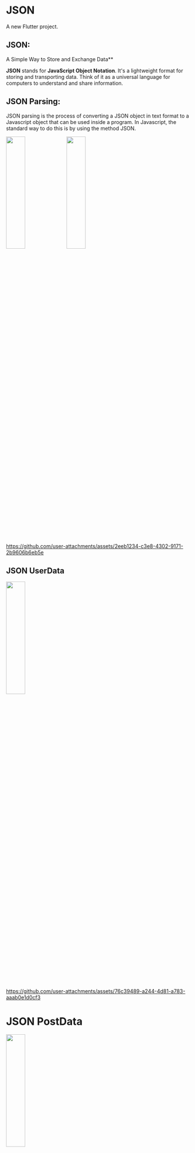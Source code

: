 # JSON

A new Flutter project.
## JSON: 
 A Simple Way to Store and Exchange Data**

**JSON** stands for **JavaScript Object Notation**. It's a lightweight format for storing and transporting data. Think of it as a universal language for computers to understand and share information.

## JSON Parsing:
 JSON parsing is the process of converting a JSON object in text format to a Javascript object that can be used inside a program. In Javascript, the standard way to do this is by using the method JSON.
<p>
 <img src="https://github.com/user-attachments/assets/e5ed81b8-ac92-4328-a77a-0f1240f2bf30" height=28% width=32%>
 <img src="https://github.com/user-attachments/assets/b8cab509-6e4d-4a34-b494-506fffed6ab4"height=28% width=32%>
  

https://github.com/user-attachments/assets/2eeb1234-c3e8-4302-9171-2b9606b6eb5e



</p>


## JSON UserData
 <img src="https://github.com/user-attachments/assets/c1f8ccd1-8c38-469b-9444-ed0e0502d74f" height=28% width=32%>


https://github.com/user-attachments/assets/76c39489-a244-4d81-a783-aaab0e1d0cf3

# JSON PostData
 <img src="https://github.com/user-attachments/assets/8eda9258-f455-4e6c-ab7a-0e5245fe88b0" height=28% width=32%>


https://github.com/user-attachments/assets/2143653e-4860-4858-9e97-ca778b7e4df3


